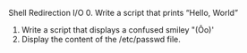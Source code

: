Shell Redirection I/O
0. Write a script that prints “Hello, World”
1. Write a script that displays a confused smiley "(Ôo)'
2. Display the content of the /etc/passwd file.
